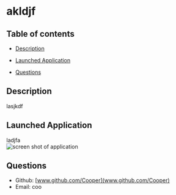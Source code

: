 
# akldjf 


    
## Table of contents

* [Description](#description)


* [Launched Application](#launched-application)








* [Questions](#questions)
    

## Description
lasjkdf



## Launched Application
ladjfa  
![screen shot of application](../src/images/shot.png)





    










## Questions  
* Github: [www.github.com/Cooper](www.github.com/Cooper)
* Email: coo

